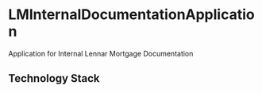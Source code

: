 # LMInternalDocumentationApplication
Application for Internal Lennar Mortgage Documentation

## Technology Stack